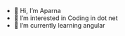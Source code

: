 - 👋 Hi, I’m Aparna
- 👀 I’m interested in Coding in dot net
- 🌱 I’m currently learning angular

<!---
aparnag35/aparnag35 is a ✨ special ✨ repository because its `README.md` (this file) appears on your GitHub profile.
You can click the Preview link to take a look at your changes.
--->
